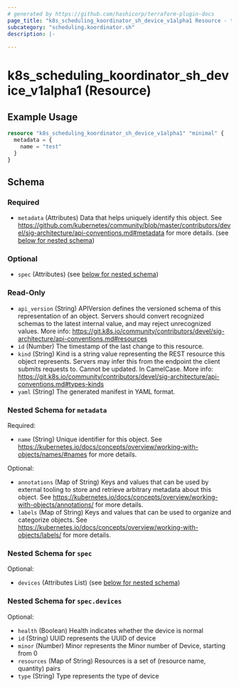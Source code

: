 ```yaml
---
# generated by https://github.com/hashicorp/terraform-plugin-docs
page_title: "k8s_scheduling_koordinator_sh_device_v1alpha1 Resource - terraform-provider-k8s"
subcategory: "scheduling.koordinator.sh"
description: |-
  
---
```


# k8s_scheduling_koordinator_sh_device_v1alpha1 (Resource)



## Example Usage

```terraform
resource "k8s_scheduling_koordinator_sh_device_v1alpha1" "minimal" {
  metadata = {
    name = "test"
  }
}
```

<!-- schema generated by tfplugindocs -->
## Schema

### Required

- `metadata` (Attributes) Data that helps uniquely identify this object. See https://github.com/kubernetes/community/blob/master/contributors/devel/sig-architecture/api-conventions.md#metadata for more details. (see [below for nested schema](#nestedatt--metadata))

### Optional

- `spec` (Attributes) (see [below for nested schema](#nestedatt--spec))

### Read-Only

- `api_version` (String) APIVersion defines the versioned schema of this representation of an object. Servers should convert recognized schemas to the latest internal value, and may reject unrecognized values. More info: https://git.k8s.io/community/contributors/devel/sig-architecture/api-conventions.md#resources
- `id` (Number) The timestamp of the last change to this resource.
- `kind` (String) Kind is a string value representing the REST resource this object represents. Servers may infer this from the endpoint the client submits requests to. Cannot be updated. In CamelCase. More info: https://git.k8s.io/community/contributors/devel/sig-architecture/api-conventions.md#types-kinds
- `yaml` (String) The generated manifest in YAML format.

<a id="nestedatt--metadata"></a>
### Nested Schema for `metadata`

Required:

- `name` (String) Unique identifier for this object. See https://kubernetes.io/docs/concepts/overview/working-with-objects/names/#names for more details.

Optional:

- `annotations` (Map of String) Keys and values that can be used by external tooling to store and retrieve arbitrary metadata about this object. See https://kubernetes.io/docs/concepts/overview/working-with-objects/annotations/ for more details.
- `labels` (Map of String) Keys and values that can be used to organize and categorize objects. See https://kubernetes.io/docs/concepts/overview/working-with-objects/labels/ for more details.


<a id="nestedatt--spec"></a>
### Nested Schema for `spec`

Optional:

- `devices` (Attributes List) (see [below for nested schema](#nestedatt--spec--devices))

<a id="nestedatt--spec--devices"></a>
### Nested Schema for `spec.devices`

Optional:

- `health` (Boolean) Health indicates whether the device is normal
- `id` (String) UUID represents the UUID of device
- `minor` (Number) Minor represents the Minor number of Device, starting from 0
- `resources` (Map of String) Resources is a set of (resource name, quantity) pairs
- `type` (String) Type represents the type of device


